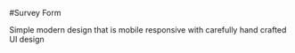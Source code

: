#Survey Form


Simple modern design that is mobile responsive with  carefully hand crafted UI design
